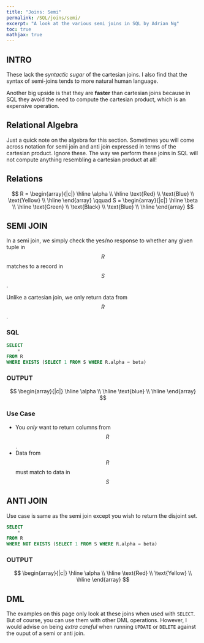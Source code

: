 ```yaml
---
title: "Joins: Semi"
permalink: /SQL/joins/semi/
excerpt: "A look at the various semi joins in SQL by Adrian Ng"
toc: true
mathjax: true
---
```


## INTRO

These lack the _syntactic sugar_ of the cartesian joins.
I also find that the syntax of semi-joins tends to more natural human language.

Another big upside is that they are **faster** than cartesian joins because in SQL they avoid the need to compute the cartesian product, which is an expensive operation.


## Relational Algebra

Just a quick note on the algebra for this section. Sometimes you will come across notation for semi join and anti join expressed in terms of the cartesian product. 
Ignore these. 
The way we perform these joins in SQL will not compute anything resembling a cartesian product at all!  

## Relations

$$
R = 
\begin{array}{|c|}
\hline
\alpha \\
\hline
\text{Red} \\
\text{Blue} \\
\text{Yellow} \\ \hline
\end{array}
\qquad
S =
\begin{array}{|c|}
\hline
\beta \\
\hline
\text{Green} \\
\text{Black} \\
\text{Blue} \\ \hline
\end{array}
$$


## SEMI JOIN

In a semi join, we simply check the yes/no response to whether any given tuple in $$R$$ matches to a record in $$S$$.

Unlike a cartesian join, we only return data from $$R$$.  

### SQL

```sql
SELECT
	*
FROM R
WHERE EXISTS (SELECT 1 FROM S WHERE R.alpha = beta)
```


### OUTPUT

$$
\begin{array}{|c|}
\hline
\alpha \\ 
\hline
\text{blue} \\
\hline
\end{array}
$$

### Use Case

* You _only_ want to return columns from $$R$$.
* Data from $$R$$ must match to data in $$S$$

## ANTI JOIN

Use case is same as the semi join except you wish to return the disjoint set.

```sql
SELECT
	*
FROM R
WHERE NOT EXISTS (SELECT 1 FROM S WHERE R.alpha = beta)
```


### OUTPUT

$$
\begin{array}{|c|}
\hline
\alpha \\ 
\hline
\text{Red} \\
\text{Yellow} \\
\hline
\end{array}
$$

## DML

The examples on this page only look at these joins when used with `SELECT`.
But of course, you can use them with other DML operations. 
However, I would advise on being _extra careful_ when running `UPDATE` or `DELETE` against the ouput of a semi or anti join.


